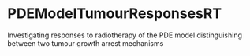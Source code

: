 # PDEModelTumourResponsesRT
Investigating responses to radiotherapy of the PDE model distinguishing between two tumour growth arrest mechanisms
